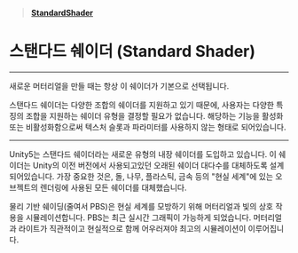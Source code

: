 > [**StandardShader**](https://docs.unity3d.com/kr/530/Manual/shader-StandardShader.html)

# 스탠다드 쉐이더 (Standard Shader)

---

새로운 머터리얼을 만들 때는 항상 이 쉐이더가 기본으로 선택됩니다.

스탠다드 쉐이더는 다양한 조합의 쉐이더를 지원하고 있기 때문에, 사용자는 다양한 특징의 조합을 지원하는 쉐이더 유형을 결정할 필요가 없습니다. 해당하는 기능을 활성화 또는 비활성화함으로써 텍스처 슬롯과 파라미터를 사용하지 않는 형태로 되어있습니다.

---

Unity5는 스탠다드 쉐이더라는 새로운 유형의 내장 쉐이더를 도입하고 있습니다. 이 쉐이더는 Unity의 이전 버전에서 사용되고있던 오래된 쉐이더 대다수를 대체하도록 설계되어있습니다. 가장 중요한 것은, 돌, 나무, 플라스틱, 금속 등의 "현실 세계"에 있는 오브젝트의 렌더링에 사용된 모든 쉐이더를 대체했습니다.

물리 기반 쉐이딩(줄여서 PBS)은 현실 세계를 모방하기 위해 머터리얼과 빛의 상호 작용을 시뮬레이션합니다. PBS는 최근 실시간 그래픽이 가능하게 되었습니다. 머터리얼과 라이트가 직관적이고 현실적으로 함께 어우러져야 최고의 시뮬레이션이 이루어집니다.